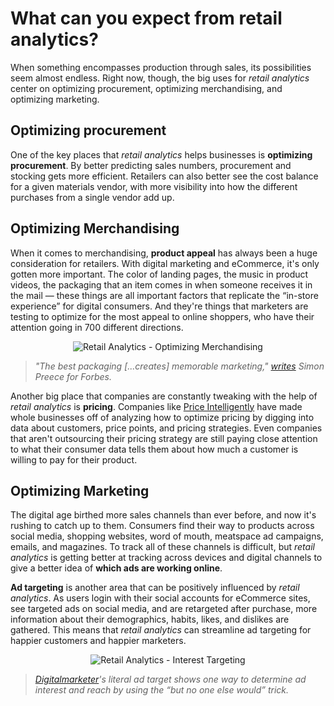# What can you expect from retail analytics?

When something encompasses production through sales, its possibilities seem almost endless. Right now, though, the big uses for *retail analytics* center on optimizing procurement, optimizing merchandising, and optimizing marketing.

## Optimizing procurement

One of the key places that *retail analytics* helps businesses is **optimizing procurement**. By better predicting sales numbers, procurement and stocking gets more efficient. Retailers can also better see the cost balance for a given materials vendor, with more visibility into how the different purchases from a single vendor add up. 

## Optimizing Merchandising

When it comes to merchandising, **product appeal** has always been a huge consideration for retailers. With digital marketing and eCommerce, it's only gotten more important. The color of landing pages, the music in product videos, the packaging that an item comes in when someone receives it in the mail — these things are all important factors that replicate the “in-store experience” for digital consumers. And they're things that marketers are testing to optimize for the most appeal to online shoppers, who have their attention going in 700 different directions.

<center>
<img src="https://cdn.auth0.com/blog/past-present-future/optimizing-merchandising.jpg" alt="Retail Analytics - Optimizing Merchandising" />
</center>


> _"The best packaging [...creates] memorable marketing," [writes](https://www.forbes.com/sites/onmarketing/2014/07/23/the-five-things-product-packaging-must-do/#7cfd6433ac4f) Simon Preece for Forbes._

Another big place that companies are constantly tweaking with the help of *retail analytics* is **pricing**. Companies like [Price Intelligently](http://www.priceintelligently.com/) have made whole businesses off of analyzing how to optimize pricing by digging into data about customers, price points, and pricing strategies. Even companies that aren't outsourcing their pricing strategy are still paying close attention to what their consumer data tells them about how much a customer is willing to pay for their product.

## Optimizing Marketing

The digital age birthed more sales channels than ever before, and now it's rushing to catch up to them. Consumers find their way to products across social media, shopping websites, word of mouth, meatspace ad campaigns, emails, and magazines. To track all of these channels is difficult, but *retail analytics* is getting better at tracking across devices and digital channels to give a better idea of **which ads are working online**. 

**Ad targeting** is another area that can be positively influenced by *retail analytics*. As users login with their social accounts for eCommerce sites, see targeted ads on social media, and are retargeted after purchase, more information about their demographics, habits, likes, and dislikes are gathered. This means that *retail analytics* can streamline ad targeting for happier customers and happier marketers. 

<center>
<img src="https://cdn.auth0.com/blog/past-present-future/but-no-one-else-would-trick.jpg" alt="Retail Analytics - Interest Targeting" />
</center>


> _[Digitalmarketer](http://www.digitalmarketer.com/facebook-advertising-targeting-options-social/)'s literal ad target shows one way to determine ad interest and reach by using the “but no one else would” trick._
